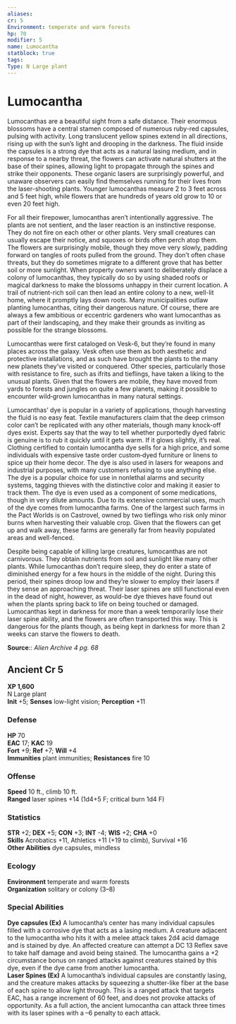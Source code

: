 ```yaml
---
aliases: 
cr: 5
Environment: temperate and warm forests  
hp: 70
modifier: 5
name: Lumocantha
statblock: true
tags: 
Type: N Large plant  
---
```


# Lumocantha

Lumocanthas are a beautiful sight from a safe distance. Their enormous blossoms have a central stamen composed of numerous ruby-red capsules, pulsing with activity. Long translucent yellow spines extend in all directions, rising up with the sun’s light and drooping in the darkness. The fluid inside the capsules is a strong dye that acts as a natural lasing medium, and in response to a nearby threat, the flowers can activate natural shutters at the base of their spines, allowing light to propagate through the spines and strike their opponents. These organic lasers are surprisingly powerful, and unaware observers can easily find themselves running for their lives from the laser-shooting plants. Younger lumocanthas measure 2 to 3 feet across and 5 feet high, while flowers that are hundreds of years old grow to 10 or even 20 feet high.

For all their firepower, lumocanthas aren’t intentionally aggressive. The plants are not sentient, and the laser reaction is an instinctive response. They do not fire on each other or other plants. Very small creatures can usually escape their notice, and squoxes or birds often perch atop them. The flowers are surprisingly mobile, though they move very slowly, padding forward on tangles of roots pulled from the ground. They don’t often chase threats, but they do sometimes migrate to a different grove that has better soil or more sunlight. When property owners want to deliberately displace a colony of lumocanthas, they typically do so by using shaded roofs or magical darkness to make the blossoms unhappy in their current location. A trail of nutrient-rich soil can then lead an entire colony to a new, well-lit home, where it promptly lays down roots. Many municipalities outlaw planting lumocanthas, citing their dangerous nature. Of course, there are always a few ambitious or eccentric gardeners who want lumocanthas as part of their landscaping, and they make their grounds as inviting as possible for the strange blossoms.

Lumocanthas were first cataloged on Vesk-6, but they’re found in many places across the galaxy. Vesk often use them as both aesthetic and protective installations, and as such have brought the plants to the many new planets they’ve visited or conquered. Other species, particularly those with resistance to fire, such as ifrits and tieflings, have taken a liking to the unusual plants. Given that the flowers are mobile, they have moved from yards to forests and jungles on quite a few planets, making it possible to encounter wild‑grown lumocanthas in many natural settings.

Lumocanthas’ dye is popular in a variety of applications, though harvesting the fluid is no easy feat. Textile manufacturers claim that the deep crimson color can’t be replicated with any other materials, though many knock-off dyes exist. Experts say that the way to tell whether purportedly dyed fabric is genuine is to rub it quickly until it gets warm. If it glows slightly, it’s real. Clothing certified to contain lumocantha dye sells for a high price, and some individuals with expensive taste order custom‑dyed furniture or linens to spice up their home decor. The dye is also used in lasers for weapons and industrial purposes, with many customers refusing to use anything else. The dye is a popular choice for use in nonlethal alarms and security systems, tagging thieves with the distinctive color and making it easier to track them. The dye is even used as a component of some medications, though in very dilute amounts. Due to its extensive commercial uses, much of the dye comes from lumocantha farms. One of the largest such farms in the Pact Worlds is on Castrovel, owned by two tieflings who risk only minor burns when harvesting their valuable crop. Given that the flowers can get up and walk away, these farms are generally far from heavily populated areas and well-fenced.

Despite being capable of killing large creatures, lumocanthas are not carnivorous. They obtain nutrients from soil and sunlight like many other plants. While lumocanthas don’t require sleep, they do enter a state of diminished energy for a few hours in the middle of the night. During this period, their spines droop low and they’re slower to employ their lasers if they sense an approaching threat. Their laser spines are still functional even in the dead of night, however, as would-be dye thieves have found out when the plants spring back to life on being touched or damaged. Lumocanthas kept in darkness for more than a week temporarily lose their laser spine ability, and the flowers are often transported this way. This is dangerous for the plants though, as being kept in darkness for more than 2 weeks can starve the flowers to death.

**Source**:: _Alien Archive 4 pg. 68_

## Ancient Cr 5

**XP 1,600**  
N Large plant  
**Init** +5; **Senses** low-light vision; **Perception** +11  

### Defense

**HP** 70  
**EAC** 17; **KAC** 19  
**Fort** +9; **Ref** +7; **Will** +4  
**Immunities** plant immunities; **Resistances** fire 10  

### Offense

**Speed** 10 ft., climb 10 ft.  
**Ranged** laser spines +14 (1d4+5 F; critical burn 1d4 F)

### Statistics

**STR** +2; **DEX** +5; **CON** +3; **INT** -4; **WIS** +2; **CHA** +0  
**Skills** Acrobatics +11, Athletics +11 (+19 to climb), Survival +16  
**Other Abilities** dye capsules, mindless

### Ecology

**Environment** temperate and warm forests  
**Organization** solitary or colony (3–8)

### Special Abilities

**Dye capsules (Ex)** A lumocantha’s center has many individual capsules filled with a corrosive dye that acts as a lasing medium. A creature adjacent to the lumocantha who hits it with a melee attack takes 2d4 acid damage and is stained by dye. An affected creature can attempt a DC 13 Reflex save to take half damage and avoid being stained. The lumocantha gains a +2 circumstance bonus on ranged attacks against creatures stained by this dye, even if the dye came from another lumocantha.  
**Laser Spines (Ex)** A lumocantha’s individual capsules are constantly lasing, and the creature makes attacks by squeezing a shutter-like fiber at the base of each spine to allow light through. This is a ranged attack that targets EAC, has a range increment of 60 feet, and does not provoke attacks of opportunity. As a full action, the ancient lumocantha can attack three times with its laser spines with a –6 penalty to each attack.
